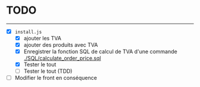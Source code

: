 # TODO

---
- [x] `install.js`
    - [x] ajouter les TVA
    - [x] ajouter des produits avec TVA
    - [x] Enregistrer la fonction SQL de calcul de TVA d'une commande [./SQL/calculate_order_price.sql](./SQL/calculate_order_price.sql)
    - [x] Tester le tout
    - [ ] Tester le tout (TDD)

- [ ] Modifier le front en conséquence
